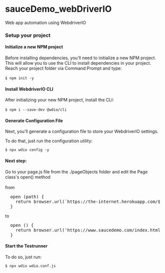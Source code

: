 # sauceDemo_webDriverIO
Web app automation using WebdriverIO

<h3>Setup your project</h3>
<h4>Initialize a new NPM project</h4>
Before installing dependencies, you’ll need to initialize a new NPM project. 
This will allow you to use the CLI to install dependencies in your project. <br>Reach your project folder via Command Prompt and type:
<br><br>
<code>$ npm init -y</code>
<br>
<h4>Install WebdriverIO CLI</h4>
After initializing your new NPM project, install the CLI:
<br><br>
<code>$ npm i --save-dev @wdio/cli</code>
<h4>Generate Configuration File</h4>
Next, you’ll generate a configuration file to store your WebdriverIO settings.

To do that, just run the configuration utility:

<code>$ npx wdio config -y</code>
<br>
<h4>Next step:</h4>
Go to your page.js file from the ./pageObjects folder and edit the Page class's open() method <br><br>from <br>
<pre>
  open (path) {
    return browser.url(`https://the-internet.herokuapp.com/${path}`)
  }</pre> to<br>
<pre>
  open () {
    return browser.url('https://www.saucedemo.com/index.html')
  }</pre> 

 <h4>Start the Testrunner</h4>

To do so, just run:

<code>$ npx wdio wdio.conf.js</code>
